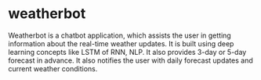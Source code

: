 # weatherbot

Weatherbot is a chatbot application, which assists the user in getting information about the real-time weather 
updates. It is built using deep learning concepts like LSTM of RNN, NLP. It also provides 3-day or 5-day 
forecast in advance. It also notifies the user with daily forecast updates and current weather conditions.
